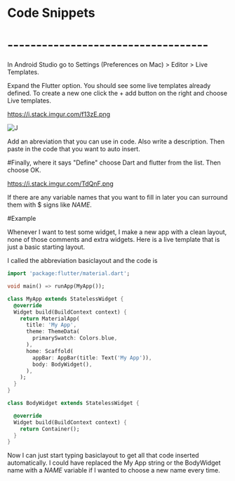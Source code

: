 
# Code Snippets

# ----------------------------------- 

In Android Studio go to Settings (Preferences on Mac) > Editor > Live Templates.

Expand the Flutter option. You should see some live templates already defined. To create a new one click the + add button on the right and choose Live templates.

https://i.stack.imgur.com/f13zE.png

<img src="https://i.stack.imgur.com/f13zE.png" alt="J"/>


Add an abreviation that you can use in code. Also write a description. Then paste in the code that you want to auto insert.


#Finally, where it says "Define" choose Dart and flutter from the list. Then choose OK.

https://i.stack.imgur.com/TdQnF.png

If there are any variable names that you want to fill in later you can surround them with $ signs like $NAME$.
 

#Example

Whenever I want to test some widget, I make a new app with a clean layout, none of those comments and extra widgets. Here is a live template that is just a basic starting layout.

I called the abbreviation basiclayout and the code is

```dart
import 'package:flutter/material.dart';

void main() => runApp(MyApp());

class MyApp extends StatelessWidget {
  @override
  Widget build(BuildContext context) {
    return MaterialApp(
      title: 'My App',
      theme: ThemeData(
        primarySwatch: Colors.blue,
      ),
      home: Scaffold(
        appBar: AppBar(title: Text('My App')),
        body: BodyWidget(),
      ),
    );
  }
}

class BodyWidget extends StatelessWidget {

  @override
  Widget build(BuildContext context) {
    return Container();
  }
}
```

Now I can just start typing basiclayout to get all that code inserted automatically. I could have replaced the My App string or the BodyWidget name with a $NAME$ variable if I wanted to choose a new name every time.
